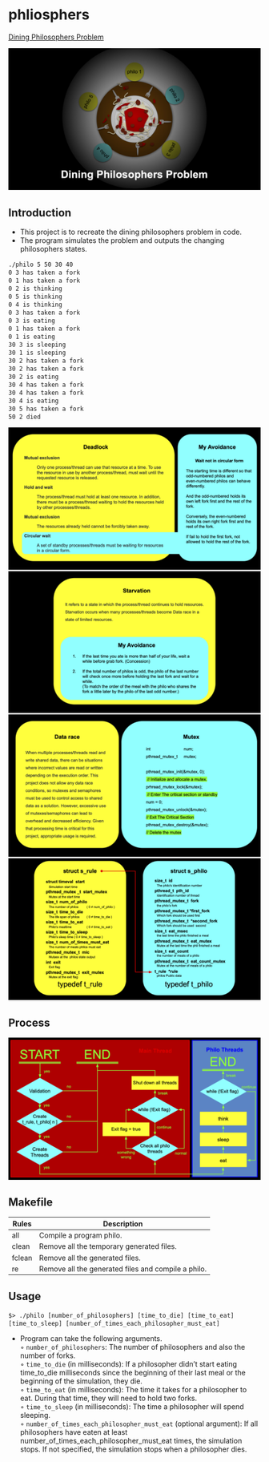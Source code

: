 # phliosphers
 [Dining Philosophers Problem](https://en.wikipedia.org/wiki/Dining_philosophers_problem)

 <img alt="image" src="https://github.com/leebo155/philosphers/blob/main/img/phliosophers6.jpg">

 ## Introduction
 * This project is to recreate the dining philosophers problem in code.
 * The program simulates the problem and outputs the changing philosophers states.   
  ```shall
  ./philo 5 50 30 40
  0 3 has taken a fork
  0 1 has taken a fork
  0 2 is thinking
  0 5 is thinking
  0 4 is thinking
  0 3 has taken a fork
  0 3 is eating
  0 1 has taken a fork
  0 1 is eating
  30 3 is sleeping
  30 1 is sleeping
  30 2 has taken a fork
  30 2 has taken a fork
  30 2 is eating
  30 4 has taken a fork
  30 4 has taken a fork
  30 4 is eating
  30 5 has taken a fork
  50 2 died
  ```

  <img alt="image" src="https://github.com/leebo155/philosphers/blob/main/img/phliosophers1.jpg">
  <img alt="image" src="https://github.com/leebo155/philosphers/blob/main/img/phliosophers2.jpg">
  <img alt="image" src="https://github.com/leebo155/philosphers/blob/main/img/phliosophers3.jpg">
  <img alt="image" src="https://github.com/leebo155/philosphers/blob/main/img/phliosophers4.jpg">

## Process
  <img alt="image" src="https://github.com/leebo155/philosphers/blob/main/img/phliosophers5.jpg">

 ## Makefile
| Rules | Description |
| ----- | ----------- |
| all | Compile a program philo. |
| clean | Remove all the temporary generated files. |
| fclean | Remove all the generated files. |
| re | Remove all the generated files and compile a philo. |

 ## Usage
 ```shall
 $> ./philo [number_of_philosophers] [time_to_die] [time_to_eat] [time_to_sleep] [number_of_times_each_philosopher_must_eat]
 ```
 * Program can take the following arguments.   
   ◦ `number_of_philosophers`: The number of philosophers and also the number of forks.   
   ◦ `time_to_die` (in milliseconds): If a philosopher didn’t start eating time_to_die milliseconds since the beginning of their last meal or the beginning of the simulation, they die.   
   ◦ `time_to_eat` (in milliseconds): The time it takes for a philosopher to eat. During that time, they will need to hold two forks.   
   ◦ `time_to_sleep` (in milliseconds): The time a philosopher will spend sleeping.   
   ◦ `number_of_times_each_philosopher_must_eat` (optional argument): If all philosophers have eaten at least number_of_times_each_philosopher_must_eat times, the simulation stops. If not specified, the simulation stops when a philosopher dies.

